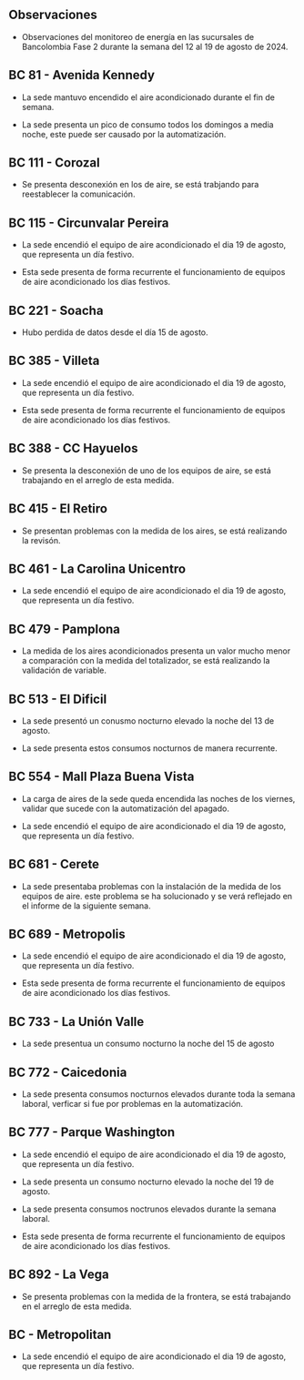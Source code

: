 ## Observaciones

<div align="right">

<!--<span style="font-size: smaller;"> Reporte semanal elaborado 02/01/2024</span> -->

</div>

- Observaciones del monitoreo de energía en las sucursales de Bancolombia Fase 2 durante la semana del 12 al 19 de agosto de 2024.

<!--## BC 73 - Pereira

- La sede apagó el sistema de aire una hora mas tarde de lo habitual.-->

<!-- ## BC 79 - La Quinta Ibague -->

 ## BC 81 - Avenida Kennedy

<!--- La sede presentó consumos nocturnos elevados durante las noches del 31 de juilo al 2 de agosto.-->

- La sede mantuvo encendido el aire acondicionado durante el fin de semana. 

- La sede presenta un pico de consumo todos los domingos a media noche, este puede ser causado por la automatización.


## BC 111 - Corozal

- Se presenta desconexión en los de aire, se está trabjando para reestablecer la comunicación.

<!-- - La sede presentó un consumo nocturno elevado la noche del 11 de Marzo. -->
<!-- Se corrige novedad de la carga del AA, para el 2 de mayo se puede tomar sede como referencia. Carga del aire era muy pequeña -->


## BC 115 - Circunvalar Pereira

<!-- - La sede mejoró su patrón de consumo.-->

- La sede encendió el equipo de aire acondicionado el dia 19 de agosto, que representa un día festivo.

- Esta sede presenta de forma recurrente el funcionamiento de equipos de aire acondicionado los días festivos.

<!-- -El cambio que presento la sede fue porque se pusieron las cargas de los cajeros que siempre funcionan -->

<!-- - La sede modificó su patrón de consumo histórico a partir del 30 de noviembre de 2023, especialmente en lo que respecta a los consumos nocturnos.-->

<!-- Se normaliza la novedad en la carga de aire acondicionado fuera del horario laboral a partir del 25 de noviembre, lo que resultará en una disminución en el consumo de energía y se reflejará en ahorros.-->

## BC 221 - Soacha

- Hubo perdida de datos desde el día 15 de agosto.

<!--## BC 265 Valle de Lili

- La sede apagó los equipos de aire en una hora más tarde de lo normal respecto a la línea base.-->


<!-- ## BC 332 - Zipaquira

- La sede presentó consumos nocturnos elevados las noches del 17 y 18 de julio, validar si se realizaron labores de mantenimineto.-->

<!-- ## BC 367 - Granada Meta 

- La sede normalizó su patrón de consumo.-->

<!--## BC 384 - Anapoima 

- Los días miércoles la sede apaga a el aire acondicionado a las 20:00 horas se sugiere realizar el apagado al igual que los otros días cuya hora es a las 19:00 horas.-->

## BC 385 - Villeta

- La sede encendió el equipo de aire acondicionado el dia 19 de agosto, que representa un día festivo.

- Esta sede presenta de forma recurrente el funcionamiento de equipos de aire acondicionado los días festivos.

## BC 388 - CC Hayuelos

- Se presenta la desconexión de uno de los equipos de aire, se está trabajando en el arreglo de esta medida.

## BC 415 - El Retiro

- Se presentan problemas con la medida de los aires, se está realizando la revisón.

## BC 461 - La Carolina Unicentro

- La sede encendió el equipo de aire acondicionado el dia 19 de agosto, que representa un día festivo.

<!-- ## BC 478 - Mix Vía 40 

- La sede presenta un consumos nocturnos elevados durante la semana, el sistema de aires no fue apagado durante las noches de días laborales, validar la razón.-->

## BC 479 - Pamplona

- La medida de los aires acondicionados presenta un valor mucho menor a comparación con la medida del totalizador, se está realizando la validación de variable.

## BC 513 - El Dificil 

- La sede presentó un conusmo nocturno elevado la noche del 13 de agosto.

- La sede presenta estos consumos nocturnos de manera recurrente.

<!--- La sede presentó consumos elevados los días que representan fin de semana. -->

<!-- - Para la sede se debe validar la instalación de las medidas de los equipos de aire.-->

<!-- - La sede presenta un patrón de consumo irregular, manteniendo el aire encendido en horas nocturnas.-->


<!-- ## BC 516 - Santa Marta

- La sede apagó los equipos de aire horas más tarde de lo normal comparado con la línea base, validar la automatización de los equipos.-->

<!-- ## BC 517 - El Rodadero 

- La sede presenta un consumo nocturno la noche del 30 de julio, validar si se realizaron labores operativas.-->

 ## BC 554 - Mall Plaza Buena Vista

- La carga de aires de la sede queda encendida las noches de los viernes, validar que sucede con la automatización del apagado.

- La sede encendió el equipo de aire acondicionado el dia 19 de agosto, que representa un día festivo.

<!-- - La sede presenta un patrón de consumo irregular los días 5 y 6 de julio-->

<!-- - La sede presenta un conumo elevado el día 7 de julio que due domingo.-->

<!--## BC 583 - Riosucio

- El patrón de consumo en los fines de semana mejoró. -->

<!-- ## BC 619 - Plaza del Bosque Ibague-->


## BC 681 - Cerete

- La sede presentaba problemas con la instalación de la medida de los equipos de aire. este problema se ha solucionado y se verá reflejado en el informe de la siguiente semana.

<!-- - Se está validando la instalación de los equipos de medida del aire acondicionado.

- La sede normalizó su patrón de consumo.-->

<!-- ## BC 687 - Planeta Rica

<!-- - La sede presentó un consumo elevedo durante el fin de semana, el aire acondicionado se enciende de manera parcial, validar si se debe a alguna actividad operativa. -->
<!-- - La sede presentó una desconexión de la medida el día 18 de junio, y se reestableció la comunicación el día 21 de junio. -->

## BC 689 - Metropolis 

- La sede encendió el equipo de aire acondicionado el dia 19 de agosto, que representa un día festivo.

- Esta sede presenta de forma recurrente el funcionamiento de equipos de aire acondicionado los días festivos.

## BC 733 - La Unión Valle

- La sede presentua un consumo nocturno la noche del 15 de agosto

<!-- - La sede presenta altos consumos nocturnos durante toda la semana. -->

## BC 772 - Caicedonia

- La sede presenta consumos nocturnos elevados durante toda la semana laboral, verficar si fue por problemas en la automatización.

<!-- ## BC 775 - Bulevar 54

- El consumo de la sede fue mayor al de la línea base duramnte la semana, probablemente sea causado por el clima.-->

 ## BC 777 - Parque Washington 

- La sede encendió el equipo de aire acondicionado el dia 19 de agosto, que representa un día festivo.

- La sede presenta un consumo nocturno elevado la noche del 19 de agosto.

- La sede presenta consumos noctrunos elevados durante la semana laboral.

- Esta sede presenta de forma recurrente el funcionamiento de equipos de aire acondicionado los días festivos.

<!-- ## BC 781 - Prado Plaza

- La sede apagó los equipos de aire en una hora más tarde de lo normal respecto a la línea base.-->

<!-- ## BC 802 - Puerto Lopez 

- La sede presenta un pico de consumo el sábado en la mañana.-->

## BC 892 - La Vega

- Se presenta problemas con la medida de la frontera, se está trabajando en el arreglo de esta medida.

## BC - Metropolitan

- La sede encendió el equipo de aire acondicionado el dia 19 de agosto, que representa un día festivo.
